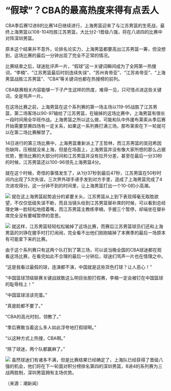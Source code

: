 # “假球”？CBA的最高热度来得有点丢人

CBA季后赛12进8的比赛14日继续进行，上海男篮迎来了与江苏男篮的生死战，最终上海男篮以108-104险胜江苏男篮，大比分2-1晋级八强，将在八进四的比赛中对阵深圳男篮。

原本这个结果并不意外，论排名论实力，上海男篮都要高出江苏男篮一筹，但没想到，这场比赛的最后一分钟出现了完全不正常的情况。

比赛结束之后，球迷批评声一片，“假球”这一关键词瞬间成为了全网第一热搜词，“李楠”、“江苏男篮最后时刻连续失误”、“苏州肯帝亚”、“江苏肯帝亚”、“上海男篮战胜江苏男篮”、“CBA”等关键词也都在热搜榜的前列。

CBA联赛相关内容能够一下子产生这样的热度，难得一见，只可惜点进这些关键词，全是骂声一片。

在这场比赛之前，上海男篮在这个系列赛的第一场主场以119-95战胜了江苏男篮，第二场客场以90-97输给了江苏男篮，在输掉的这场比赛中，上海男篮有很长一段时间用全华班作战。上海男篮之所以这么做，可能和队中外援布莱索从季后赛开始需要禁赛四场有一定关系，如果这一系列赛打满三场，那布莱索在下一轮就可以在第二场比赛解禁了。

14日进行的第三场比赛中，上海男篮重新派上了王哲林，而江苏男篮的吴冠希因伤缺阵，压根就没来上海，但是在场面上，上海男篮并没有像大家所想的那么占据优势，整场比赛的大部分时间和江苏男篮并没有拉开分差，甚至在最后一分33秒的时候，江苏男篮还以100-96领先上海男篮4分。

就在这个时候，奇怪的事情发生了，从1分37秒到最后47秒，江苏男篮在50秒时间内出现了5次失误，三次界外球手递手发到对方手里，造成了上海男篮完成了4次进攻得分。这一分钟不到的时间里，让上海男篮打出一个10-0的小高潮。

![](https://inews.gtimg.com/om_bt/OkDHDMFGXWpHRugJHOnKDhzCY0g0n649Q34wg6VmuwseUAA/1000)
就在这上海男篮起势追分的紧要关头，江苏男篮从上到下表现得毫无取胜欲望，不仅仅低级失误不断，而且当镜头给到江苏男篮替补席的时候，可以看到总经理史琳一脸轻松地捂着嘴，而江苏男篮主教练李楠，手握三个暂停，却端坐在替补席完全没有要喊暂停的意思。

![](https://inews.gtimg.com/om_bt/OMU2MK6MZMAwmxgkjxMMlMeZN-BD85mPxUnJ1rkdL8b3IAA/1000)
就这样，江苏男篮轻轻松松输掉了这场比赛，而赛后江苏男篮球员们还和上海男篮的刘铮在握手时打打闹闹，完全看不出他们刚刚输掉了本赛季的最后一场原本有可能拿下来的比赛。

由于这个系列赛只有这两个队打到了第三场，可以说当晚全国的CBA球迷都在观看这场比赛，在看完如此不合理的最后一分钟后，球迷们骂声一片也在情理之中。

“这是我看过最假的球，连演都不演，中国就是这些货色打球？让人恶心！”

“中国篮球顶级联赛关键战就敢这么明目张胆打假赛，李楠一定会被钉在中国篮球的耻辱柱上！”

“中国篮球活该完蛋。”

“真是脸都不要了。”

“CBA的高光时刻，领教了。”

“季后赛敢当着这么多人如此浮夸地打假球啊。”

“以这种方式上热搜，CBA啊。”

“除了球迷，两个队都赢麻了。”

![](https://inews.gtimg.com/om_bt/O13BFdK2HT1icU0pnPDFXVF10jn50TSkeN1KOhiYskXAUAA/1000)
虽然球迷们有诸多不满，但是比赛结果已经确定了，上海队已经获得了晋级八强的机会，他们将在下一轮面对积分榜排名第四的深圳男篮，8进4的系列赛为三战两胜制，深圳男篮拥有主场优势。

（来源：潮新闻）

